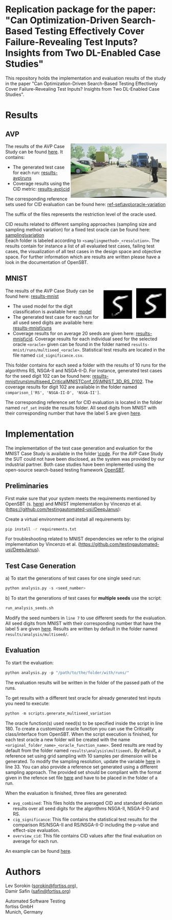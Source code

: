 # Replication package for the paper: "Can Optimization-Driven Search-Based Testing Effectively Cover Failure-Revealing Test Inputs? Insights from Two DL-Enabled Case Studies"
This repository holds the implementation and evaluation results of the study in the paper "Can Optimization-Driven Search-Based Testing Effectively Cover Failure-Revealing Test Inputs? Insights from Two DL-Enabled Case Studies".

# Results

## AVP

<img align="right" src="figures/avp_scenario_one.PNG" width="300"/>

The results of the AVP Case Study can be found [here](results-avp/). It contains:

- The generated test case for each run: [results-avp\runs](results-avp/runs/)
- Coverage results using the CID metric: [results-avp\cid](results-avp/cid)

The corresponding reference sets used for CID evaluation can be found here: [ref-set\avp\oracle-variation](ref-set/avp/oracle-variation/) 

The suffix of the files represents the restriction level of the oracle used. 

CID results related to different sampling approaches (sampling size and sampling method variation) for a fixed test oracle can be found here: [sampling\variation](sampling-variation/) \
Eeach folder is labeled according to `<samplingmethod>_<resolution>`. The results contain for instance a list of all evaluated test cases, failing test cases, the visualization of all test cases in the design space and objective space. For further information which are results are written please have a look in the documentation of OpenSBT.



## MNIST
<img align="right" src="figures/D129.PNG" width="97"/><img align="right" src="figures/D129_cn0.93_b0.67.PNG" width="108"/>


The results of the AVP Case Study can be found here: [results-mnist](results-mnist)
- The used model for the digit classification is available here: [model](https://github.com/ast-fortiss-tum/coverage-emse-24/blob/main/code/code-mnist/problem/mnist/models/model_mnist.h5)
- The generated test case for each run for all used seed digits  are available here: [results-mnist\runs](results-mnist/runs/)
- Coverage results for on average 20 seeds are given here: [results-mnist\cid](results-mnist/cid/). Coverage results for each individual seed for the selected oracle `<oracle>` given can be found in the folder named `results-mnist/runs/multiseed_<oracle>`. Statistical test results are located in the file named `cid_significance.csv`.

This folder contains for each seed a folder with the results of 10 runs for the algorithms RS, NSGA-II and NSGA-II-D. For instance, generated test cases for the seed digit 102 can be found here: [results-mnist\runs\multiseed_CriticalMNISTConf_05\MNIST_3D_RS_D102](results-mnist/runs/multiseed_CriticalMNISTConf_05/MNIST_3D_RS_D102). The coverage results for digit 102 are available in the folder named `comparison_['RS', 'NSGA-II-D', 'NSGA-II']`.

The corresponding reference set for CID evaluation is located in the folder named `ref_set` inside the results folder. All seed digits from MNIST with their corresponding number that have the label 5 are given [here](code\code-mnist\problem\mnist\bootstrap\bootstrap_five.png).


# Implementation

The implementation of the test case generation and evaluation for the MNIST Case Study is available in the folder [\code](code). For the AVP Case Study the SUT could not have been disclosed, as the system was provided by our industrial partner. Both case studies have been implemented using the open-source search-based testing framework [OpenSBT](https://git.fortiss.org/opensbt).

## Preliminaries

First make sure that your system meets the requirements mentioned by OpenSBT (s. [here](https://git.fortiss.org/opensbt/opensbt-core)) and MNIST implementation by Vincenzo et al. (https://github.com/testingautomated-usi/DeepJanus):

Create a virtual environment and install all requirements by:

```bash
pip install -r requirements.txt
```

For troubleshooting related to MNIST dependencies we refer to the original implementation by Vincenzo et al. (https://github.com/testingautomated-usi/DeepJanus).

## Test Case Generation

a) To start the generations of test cases for one single seed run:

```python
python analysis.py -s <seed_number>
```

b) To start the generations of test cases for **multiple seeds** use the script:

```python
run_analysis_seeds.sh
```

Modify the seed numbers in `line 7` to use different seeds for the evaluation. All seed digits from MNIST with their corresponding number that have the label 5 are given [here](code\code-mnist\problem\mnist\bootstrap\bootstrap_five.png). Results are written by default in the folder named `results/analysis/multiseed/`.


## Evaluation

To start the evaluation:

```python
python analysis.py -p "/path/to/the/folder/with/runs/"
```

The evaluation results will be written in the folder of the passed path of the runs.

To get results with a different test oracle for already generated test inputs you need to execute:

```python
python -m scripts.generate_multiseed_variation
```


The oracle function(s) used need(s) to be specified inside the script in line 180. To create a customized oracle function you can use the Criticality class/interface from OpenSBT. When the script execution is finished, for each test oracle a new folder will be created with the name
`<original_folder_name>_<oracle_function_name>`. Seed results are read by default from the folder named `results\analysis\multiseed\`. By default, a reference set using grid sampling with 10 samples per dimension will be generated. To modify
the sampling resolution, update the variable [here](code/code-mnist/utils/sampling.py) in line 33. You can also provide a reference set generated using a different sampling approach. The provided set should be compliant with the format given in the refence set file [here](TODO) and have to be placed in the folder of a run.

When the evaluation is finished, three files are generated:
- `avg_combined`: This files holds the averaged CID and standard deviation results over all seed digits for the algorithms NSGA-II, NSGA-II-D and RS.
- `cig_significance`: This file contains the statistical test results for the comparison RS/NSGA-II and RS/NSGA-II-D including the p-value and effect-size evaluation.
- `overview_cid`: This file contains CID values after the final evaluation on average for each run.

An example can be found [here](results-mnist/cid/crit_large/).
# Authors


Lev Sorokin (sorokin@fortiss.org), \
Damir Safin (safin@fortiss.org)

Automated Software Testing \
fortiss GmbH \
Munich, Germany 
